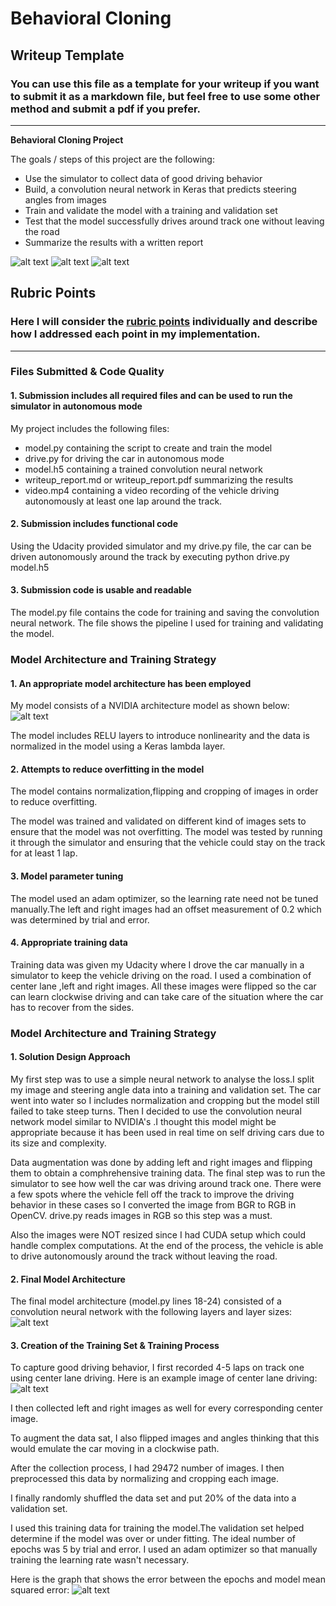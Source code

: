 # **Behavioral Cloning** 

## Writeup Template

### You can use this file as a template for your writeup if you want to submit it as a markdown file, but feel free to use some other method and submit a pdf if you prefer.

---

**Behavioral Cloning Project**

The goals / steps of this project are the following:
* Use the simulator to collect data of good driving behavior
* Build, a convolution neural network in Keras that predicts steering angles from images
* Train and validate the model with a training and validation set
* Test that the model successfully drives around track one without leaving the road
* Summarize the results with a written report


[//]: # (Image References)

![alt text](screenshots/center_2018_04_07_01_12_46_283.jpg "Center Image")
![alt text](screenshots/left_2018_04_07_01_19_03_103.jpg "Left Image")
![alt text](screenshots/right_2018_04_07_01_13_22_751.jpg "Right Image")


## Rubric Points
### Here I will consider the [rubric points](https://review.udacity.com/#!/rubrics/432/view) individually and describe how I addressed each point in my implementation.  

---
### Files Submitted & Code Quality

#### 1. Submission includes all required files and can be used to run the simulator in autonomous mode

My project includes the following files:
* model.py containing the script to create and train the model
* drive.py for driving the car in autonomous mode
* model.h5 containing a trained convolution neural network 
* writeup_report.md or writeup_report.pdf summarizing the results
* video.mp4 containing a video recording of the vehicle driving autonomously at least one lap around the track.

#### 2. Submission includes functional code
Using the Udacity provided simulator and my drive.py file, the car can be driven autonomously around the track by executing 
python drive.py model.h5


#### 3. Submission code is usable and readable

The model.py file contains the code for training and saving the convolution neural network. The file shows the pipeline I used for training and validating the model.

### Model Architecture and Training Strategy

#### 1. An appropriate model architecture has been employed

My model consists of a NVIDIA architecture model as shown below:
![alt text](screenshots/NN_Nvidia.jpg)

The model includes RELU layers to introduce nonlinearity and the data is normalized in the model using a Keras lambda layer.

#### 2. Attempts to reduce overfitting in the model

The model contains normalization,flipping and cropping of images in order to reduce overfitting.

The model was trained and validated on different kind of images sets to ensure that the model was not overfitting. The model was tested by running it through the simulator and ensuring that the vehicle could stay on the track for at least 1 lap.

#### 3. Model parameter tuning

The model used an adam optimizer, so the learning rate need not be tuned manually.The left and right images had an offset measurement of 0.2 which was determined by trial and error.

#### 4. Appropriate training data

Training data was given my Udacity where I drove the car manually in a simulator to keep the vehicle driving on the road. I used a combination of center lane ,left and right images. All these images were flipped so the car can learn clockwise driving and can take care of the situation where the car has to recover from the sides.


### Model Architecture and Training Strategy

#### 1. Solution Design Approach

My first step was to use a simple neural network to analyse the loss.I split my image and steering angle data into a training and validation set. The car went into water so I includes normalization and cropping but the model still failed to take steep turns.  Then I decided to use the convolution neural network model similar to NVIDIA's .I thought this model might be appropriate because it has been used in real time on self driving cars due to its size and complexity.

Data augmentation was done by adding left and right images and flipping them to obtain a comphrehensive training data.
The final step was to run the simulator to see how well the car was driving around track one. There were a few spots where the vehicle fell off the track to improve the driving behavior in these cases so I converted the image from BGR to RGB in OpenCV. drive.py reads images in RGB so this step was a must.

Also the images were NOT resized since I had CUDA setup which could handle complex computations.
At the end of the process, the vehicle is able to drive autonomously around the track without leaving the road.

#### 2. Final Model Architecture

The final model architecture (model.py lines 18-24) consisted of a convolution neural network with the following layers and layer sizes: 
![alt text](screenshots/NN_Params.jpg)

#### 3. Creation of the Training Set & Training Process

To capture good driving behavior, I first recorded 4-5 laps on track one using center lane driving. Here is an example image of center lane driving:
![alt text](screenshots/center_2018_04_07_01_12_46_283.jpg "Center Image")


I then collected left and right images as well for every corresponding center image.

To augment the data sat, I also flipped images and angles thinking that this would emulate the car moving in a clockwise path.


After the collection process, I had 29472 number of images. I then preprocessed this data by normalizing and cropping each image.

I finally randomly shuffled the data set and put 20% of the data into a validation set. 

I used this training data for training the model.The validation set helped determine if the model was over or under fitting. The ideal number of epochs was 5 by trial and error. I used an adam optimizer so that manually training the learning rate wasn't necessary.

Here is the graph that shows the error between the epochs and model mean squared error:
![alt text](screenshots/model_mse.png)

